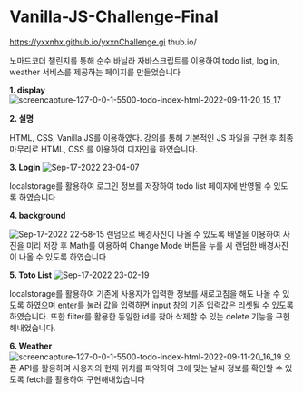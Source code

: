 # Vanilla-JS-Challenge-Final

https://yxxnhx.github.io/yxxnChallenge.gi
thub.io/
<br />

노마드코더 챌린지를 통해 순수 바닐라 자바스크립트를 이용하여 todo list, log in, weather 서비스를 제공하는 페이지를 만들었습니다

<strong>1. display</strong>
![screencapture-127-0-0-1-5500-todo-index-html-2022-09-11-20_15_17](https://user-images.githubusercontent.com/50559373/189524551-c98b53c1-e20d-4adf-9bb0-a3debaf591dc.png)

<strong>2. 설명</strong>

HTML, CSS, Vanilla JS를 이용하였다. 강의를 통해 기본적인 JS 파일을 구현 후 최종 마무리로 HTML, CSS 를 이용하여 디자인을 하였습니다.

<strong>3. Login</strong>
![Sep-17-2022 23-04-07](https://user-images.githubusercontent.com/50559373/190861053-45be390d-b83d-43f0-bbf1-c61dcaf27766.gif)

localstorage를 활용하여 로그인 정보를 저장하여 todo list 페이지에 반영될 수 있도록 하였습니다

<strong>4. background</strong>

![Sep-17-2022 22-58-15](https://user-images.githubusercontent.com/50559373/190860785-0934a635-f937-44f4-b10d-a13688e79698.gif)
랜덤으로 배경사진이 나올 수 있도록 배열을 이용하여 사진을 미리 저장 후 Math를 이용하여 Change Mode 버튼을 누를 시 랜덤한 배경사진이 나올 수 있도록 하였습니다

<strong>5. Toto List</strong>
![Sep-17-2022 23-02-19](https://user-images.githubusercontent.com/50559373/190860953-2e426088-8352-4c4e-b5c8-0a172c2600ee.gif)

localstorage를 활용하여 기존에 사용자가 입력한 정보를 새로고침을 해도 나올 수 있도록 하였으며 enter를 눌러 값을 입력하면 input 창의 기존 입력값은 리셋될 수 있도록 하였습니다. 또한 filter를 활용한 동일한 id를 찾아 삭제할 수 있는 delete 기능을 구현해내었습니다.

<strong>6. Weather</strong>
![screencapture-127-0-0-1-5500-todo-index-html-2022-09-11-20_16_19](https://user-images.githubusercontent.com/50559373/189524554-d64a02de-2b10-4a94-abed-a3adabd013bb.png)
오픈 API를 활용하여 사용자의 현재 위치를 파악하여 그에 맞는 날씨 정보를 확인할 수 있도록 fetch를 활용하여 구현해내었습니다
